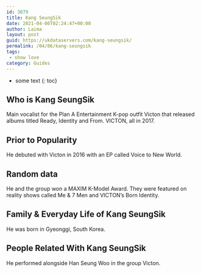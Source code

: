 ```yaml
---
id: 3079
title: Kang SeungSik
date: 2021-04-06T02:24:47+00:00
author: Laima
layout: post
guid: https://ukdataservers.com/kang-seungsik/
permalink: /04/06/kang-seungsik
tags:
 - show love
category: Guides
---
```


* some text
{: toc}


## Who is Kang SeungSik
                  
                  
                  
Main vocalist for the Plan A Entertainment K-pop outfit Victon that released albums titled Ready, Identity and From. VICTON, all in 2017.
                  
              
            
              
            
                
                
                
## Prior to Popularity
                  
                  
                  
He debuted with Victon in 2016 with an EP called Voice to New World.
                  
              
            
              
            
                
                
                
## Random data
                  
                  
                  
He and the group won a MAXIM K-Model Award. They were featured on reality shows called Me & 7 Men and VICTON&#8217;s Born Identity.
                  
              
            
              
            
                
                
                
## Family & Everyday Life of Kang SeungSik
                  
                  
                  
He was born in Gyeonggi, South Korea.
                  
              
            
              
            
                
                
                
## People Related With Kang SeungSik
                  
                  
                  
He performed alongside Han Seung Woo in the group Victon.
                  
              
            
              
            
                
              
            
              
              
            
            
              
            
          
          
          